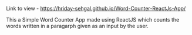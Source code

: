 Link to view - https://hriday-sehgal.github.io/Word-Counter-ReactJs-App/

This a Simple Word Counter App made using ReactJS which counts the words written in a paragarph given as an input by the user.


